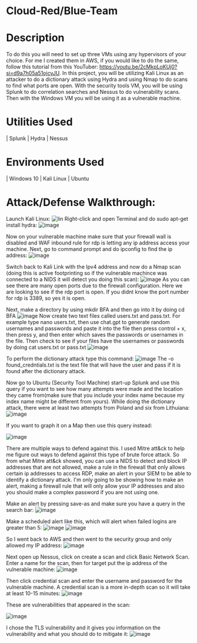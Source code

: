 # Cloud-Red/Blue-Team
# Description 
To do this you will need to set up three VMs using any hypervisors of your choice. For me I created them in AWS, if you would like to do the same, follow this tutorial from this YouTuber: https://youtu.be/2cMkpLoKUj0?si=d9a7h05a51ojcyJU. In this project, you will be utilizing Kali Linux as an attacker to do a dictionary attack using Hydra and using Nmap to do scans to find what ports are open. With the security tools VM, you will be using Splunk to do correlation searches and Nessus to do vulnerability scans. Then with the Windows VM you will be using it as a vulnerable machine.
# Utilities Used
| Splunk 
| Hydra
| Nessus 
# Environments Used 
| Windows 10
| Kali Linux
| Ubuntu
# Attack/Defense Walkthrough:
Launch Kali Linux: 
![lin](https://github.com/MatSM32/Cloud-Red-Blue-Team-/assets/150560131/e9c8f4a7-9528-4a70-a7db-b9fe5bef6e55)
Right-click and open Terminal and do sudo apt-get install hydra:
![image](https://github.com/MatSM32/Cloud-Red-Blue-Team-/assets/150560131/63015b3a-b0e1-4f05-bd3f-bb7b8dff095f)

Now on your vulnerable machine make sure that your firewall wall is disabled and WAF inbound rule for rdp is letting any ip address access your machine. Next, go to command prompt and do ipconfig to find the ip address:
![image](https://github.com/MatSM32/Cloud-Red-Blue-Team-/assets/150560131/a43bf0f3-9eae-429f-8b77-c6ecde171a90)

Switch back to Kali Link with the Ipv4 address and now do a Nmap scan (doing this is active footprinting so if the vulnerable machince was connected to a NIDS it will detect you doing this scan):
![image](https://github.com/MatSM32/Cloud-Red-Blue-Team-/assets/150560131/4d618236-7e7d-4590-bc0a-134bffbda1e8)
As you can see there are many open ports due to the firewall configuration. Here we are looking to see if the rdp port is open. If you didnt know the port number for rdp is 3389, so yes it is open.

Next, make a directory by using mkdir BFA and then go into it by doing cd BFA
![image](https://github.com/MatSM32/Cloud-Red-Blue-Team-/assets/150560131/6eee9f62-85f0-46ff-ade1-dde81436dd8e)
Now create two text files called users.txt and pass.txt. For example type nano users.txt, then use chat.gpt to generate random usernames and passwords and paste it into the file then press control + x, then press y, and then enter which saves the passwords or usernames in the file. Then check to see if your files have the usernames or passwords by doing cat users.txt or pass.txt
![image](https://github.com/MatSM32/Cloud-Red-Blue-Team-/assets/150560131/7cf5dff1-5a39-4742-8bde-4508c62b9599)

To perform the dictionary attack type this command:
![image](https://github.com/MatSM32/Cloud-Red-Blue-Team-/assets/150560131/80117edf-7d14-4d77-81a7-2828425c39a1)
The -o found_credntials.txt is the text file that will have the user and pass if it is found after the dictionary attack.

Now go to Ubuntu (Security Tool Machine) start-up Splunk and use this query if you want to see how many attempts were made and the location they came from(make sure that you include your index name because my index name might be different from yours). While doing the dictionary attack, there were at least two attempts from Poland and six from Lithuiana:
![image](https://github.com/MatSM32/Cloud-Red-Blue-Team-/assets/150560131/9d91b7ac-f1e2-4450-bfcb-9fd97138379c)

If you want to graph it on a Map then use this query instead:

![image](https://github.com/MatSM32/Cloud-Red-Blue-Team-/assets/150560131/640c349f-44a9-4078-bbcc-1dd3f5d51faa)

There are multiple ways to defend against this. I used Mitre att&ck to help me figure out ways to defend against this type of brute force attack. So from what Mitre att&ck showed, you can use a NIDS to detect and block IP addresses that are not allowed, make a rule in the firewall that only allows certain ip addresses to access RDP, make an alert in your SIEM to be able to identify a dictionary attack. I'm only going to be showing how to make an alert, making a firewall rule that will only allow your IP addresses and also you should make a complex password if you are not using one.

Make an alert by pressing save-as and make sure you have a query in the search bar:
![image](https://github.com/MatSM32/Cloud-Red-Blue-Team-/assets/150560131/80caa27d-cbd2-4ff1-9c79-033c6d82f297)

Make a scheduled alert like this, which will alert when failed logins are greater than 5:
![image](https://github.com/MatSM32/Cloud-Red-Blue-Team-/assets/150560131/a959ff33-5e86-4a2d-ad67-db5989928fdf)
![image](https://github.com/MatSM32/Cloud-Red-Blue-Team-/assets/150560131/11b8271d-fcdf-40cf-b4c1-5fb122608194)

So I went back to AWS and then went to the security group and only allowed my IP address:
![image](https://github.com/MatSM32/Cloud-Red-Blue-Team-/assets/150560131/094d4c43-3c9a-4ca1-bb53-2f3ad66a4fda)

Next open up Nessus, click on create a scan and click Basic Network Scan. Enter a name for the scan, then for target put the ip address of the vulnerable machine:
![image](https://github.com/MatSM32/Cloud-Red-Blue-Team-/assets/150560131/73e6abe9-4edd-498f-adca-fbafc3707cf8)

Then click credential scan and enter the username and password for the vulnerable machine. A credential scan is a more in-depth scan so it will take at least 10-15 minutes:
![image](https://github.com/MatSM32/Cloud-Red-Blue-Team-/assets/150560131/e4d6e0fb-671e-4555-9791-6cebac218808)

These are vulnerabilities that appeared in the scan:

![image](https://github.com/MatSM32/Cloud-Red-Blue-Team-/assets/150560131/a2806146-a346-408f-b4aa-fd9e93ace708)

I chose the TLS vulnerability and it gives you information on the vulnerability and what you should do to mitigate it: 
![image](https://github.com/MatSM32/Cloud-Red-Blue-Team-/assets/150560131/471159b3-f1d3-4c21-8c41-d95c6ceeb0b5)











